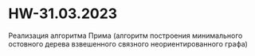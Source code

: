 # HW-31.03.2023
Реализация алгоритма Прима (алгоритм построения минимального остовного дерева взвешенного связного неориентированного графа)
